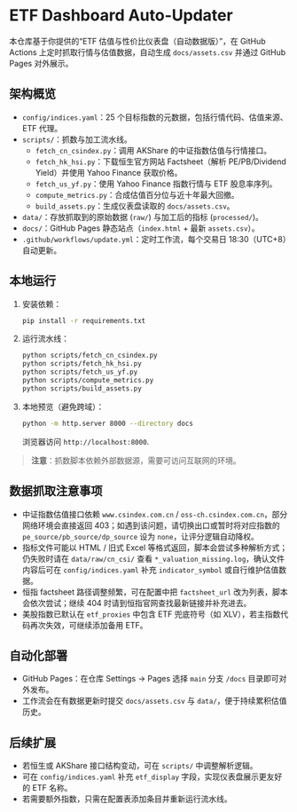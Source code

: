 # ETF Dashboard Auto-Updater

本仓库基于你提供的“ETF 估值与性价比仪表盘（自动数据版）”，在 GitHub Actions 上定时抓取行情与估值数据，自动生成 `docs/assets.csv` 并通过 GitHub Pages 对外展示。

## 架构概览

- `config/indices.yaml`：25 个目标指数的元数据，包括行情代码、估值来源、ETF 代理。
- `scripts/`：抓数与加工流水线。
  - `fetch_cn_csindex.py`：调用 AKShare 的中证指数估值与行情接口。
  - `fetch_hk_hsi.py`：下载恒生官方网站 Factsheet（解析 PE/PB/Dividend Yield）并使用 Yahoo Finance 获取价格。
  - `fetch_us_yf.py`：使用 Yahoo Finance 指数行情与 ETF 股息率序列。
  - `compute_metrics.py`：合成估值百分位与近十年最大回撤。
  - `build_assets.py`：生成仪表盘读取的 `docs/assets.csv`。
- `data/`：存放抓取到的原始数据 (`raw/`) 与加工后的指标 (`processed/`)。
- `docs/`：GitHub Pages 静态站点（`index.html` + 最新 `assets.csv`）。
- `.github/workflows/update.yml`：定时工作流，每个交易日 18:30（UTC+8）自动更新。

## 本地运行

1. 安装依赖：
   ```bash
   pip install -r requirements.txt
   ```
2. 运行流水线：
   ```bash
   python scripts/fetch_cn_csindex.py
   python scripts/fetch_hk_hsi.py
   python scripts/fetch_us_yf.py
   python scripts/compute_metrics.py
   python scripts/build_assets.py
   ```
3. 本地预览（避免跨域）：
   ```bash
   python -m http.server 8000 --directory docs
   ```
   浏览器访问 `http://localhost:8000`.

> **注意**：抓数脚本依赖外部数据源，需要可访问互联网的环境。

## 数据抓取注意事项

- 中证指数估值接口依赖 `www.csindex.com.cn` / `oss-ch.csindex.com.cn`，部分网络环境会直接返回 403；如遇到该问题，请切换出口或暂时将对应指数的 `pe_source/pb_source/dp_source` 设为 `none`，让评分逻辑自动降权。
- 指标文件可能以 HTML / 旧式 Excel 等格式返回，脚本会尝试多种解析方式；仍失败时请在 `data/raw/cn_csi/` 查看 `*_valuation_missing.log`，确认文件内容后可在 `config/indices.yaml` 补充 `indicator_symbol` 或自行维护估值数据。
- 恒指 factsheet 路径调整频繁，可在配置中把 `factsheet_url` 改为列表，脚本会依次尝试；继续 404 时请到恒指官网查找最新链接并补充进去。
- 美股指数已默认在 `etf_proxies` 中包含 ETF 兜底符号（如 XLV），若主指数代码再次失效，可继续添加备用 ETF。

## 自动化部署

- GitHub Pages：在仓库 Settings → Pages 选择 `main` 分支 `/docs` 目录即可对外发布。
- 工作流会在有数据更新时提交 `docs/assets.csv` 与 `data/`，便于持续累积估值历史。

## 后续扩展

- 若恒生或 AKShare 接口结构变动，可在 `scripts/` 中调整解析逻辑。
- 可在 `config/indices.yaml` 补充 `etf_display` 字段，实现仪表盘展示更友好的 ETF 名称。
- 若需要额外指数，只需在配置表添加条目并重新运行流水线。
